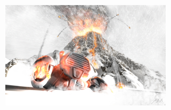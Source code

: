 ![Magmageddon](https://github.com/cfo82/Magmageddon/blob/master/documentation/pics/vulcano_title.jpg)
